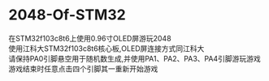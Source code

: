 # 2048-Of-STM32
在STM32f103c8t6上使用0.96寸OLED屏游玩2048  
使用江科大STM32f103c8t6核心板,OLED屏连接方式同江科大  
请保持PA0引脚悬空用于随机数生成,并使用PA1、PA2、PA3、PA4引脚游玩游戏  
游戏结束时任意点击四个引脚其一重新开始游戏
